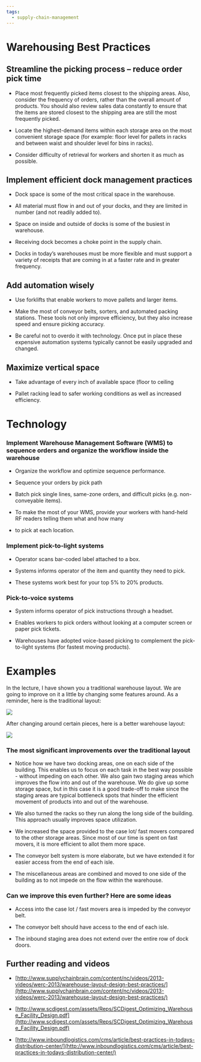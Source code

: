 ```yaml
---
tags:
  - supply-chain-management
---
```

# Warehousing Best Practices

## Streamline the picking process – reduce order pick time

- Place most frequently picked items closest to the shipping areas. Also, consider the frequency of orders, rather than the overall amount of products. You should also review sales data constantly to ensure that the items are stored closest to the shipping area are still the most frequently picked.
    
- Locate the highest-demand items within each storage area on the most convenient storage space (for example: floor level for pallets in racks and between waist and shoulder level for bins in racks).
    
- Consider difficulty of retrieval for workers and shorten it as much as possible.
    

## Implement efficient dock management practices

- Dock space is some of the most critical space in the warehouse.
    
- All material must flow in and out of your docks, and they are limited in number (and not readily added to).
    
- Space on inside and outside of docks is some of the busiest in warehouse.
    
- Receiving dock becomes a choke point in the supply chain.
    
- Docks in today’s warehouses must be more flexible and must support a variety of receipts that are coming in at a faster rate and in greater frequency.
    

## Add automation wisely

- Use forklifts that enable workers to move pallets and larger items.
    
- Make the most of conveyor belts, sorters, and automated packing stations. These tools not only improve efficiency, but they also increase speed and ensure picking accuracy.
    
- Be careful not to overdo it with technology. Once put in place these expensive automation systems typically cannot be easily upgraded and changed.
    

## Maximize vertical space

- Take advantage of every inch of available space (floor to ceiling
    
- Pallet racking lead to safer working conditions as well as increased efficiency.
    

# Technology

### Implement Warehouse Management Software (WMS) to sequence orders and organize the workflow inside the warehouse

- Organize the workflow and optimize sequence performance.
    
- Sequence your orders by pick path
    
- Batch pick single lines, same-zone orders, and difficult picks (e.g. non-conveyable items).
    
- To make the most of your WMS, provide your workers with hand-held RF readers telling them what and how many
    
- to pick at each location.
    

### Implement pick-to-light systems

- Operator scans bar-coded label attached to a box.
    
- Systems informs operator of the item and quantity they need to pick.
    
- These systems work best for your top 5% to 20% products.
    

### Pick-to-voice systems

- System informs operator of pick instructions through a headset.
    
- Enables workers to pick orders without looking at a computer screen or paper pick tickets.
    
- Warehouses have adopted voice-based picking to complement the pick-to-light systems (for fastest moving products).
    

# Examples

In the lecture, I have shown you a traditional warehouse layout. We are going to improve on it a little by changing some features around. As a reminder, here is the traditional layout:

![](https://d3c33hcgiwev3.cloudfront.net/imageAssetProxy.v1/w2cGFmleEeakkArq5_q3Ow_7166a4a173e6cfeee56ff2f49dc91be4_Screen-Shot-2016-08-23-at-2.03.03-PM.png?expiry=1716249600000&hmac=daoHSJ-SqUj8byw1GUgejKJQAMY8-k6xq2krjwdOdz4)

After changing around certain pieces, here is a better warehouse layout:

![](https://d3c33hcgiwev3.cloudfront.net/imageAssetProxy.v1/A9wH6WlfEeakkArq5_q3Ow_e46deaadef73d8439cebfaebc5edf08a_Screen-Shot-2016-08-23-at-2.03.15-PM.png?expiry=1716249600000&hmac=LX9Xg28-4uhnr9HAiyLmeJJfVqmEAs_ZU6Ww7L36XLQ)

### The most significant improvements over the traditional layout

- Notice how we have two docking areas, one on each side of the building. This enables us to focus on each task in the best way possible - without impeding on each other. We also gain two staging areas which improves the flow into and out of the warehouse. We do give up some storage space, but in this case it is a good trade-off to make since the staging areas are typical bottleneck spots that hinder the efficient movement of products into and out of the warehouse.
    
- We also turned the racks so they run along the long side of the building. This approach usually improves space utilization.
    
- We increased the space provided to the case lot/ fast movers compared to the other storage areas. Since most of our time is spent on fast movers, it is more efficient to allot them more space.
    
- The conveyor belt system is more elaborate, but we have extended it for easier access from the end of each isle.
    
- The miscellaneous areas are combined and moved to one side of the building as to not impede on the flow within the warehouse.
    

### Can we improve this even further? Here are some ideas

- Access into the case lot / fast movers area is impeded by the conveyor belt.
    
- The conveyor belt should have access to the end of each isle.
    
- The inbound staging area does not extend over the entire row of dock doors.
    

## Further reading and videos

- [http://www.supplychainbrain.com/content/nc/videos/2013-videos/werc-2013/warehouse-layout-design-best-practices/](http://www.supplychainbrain.com/content/nc/videos/2013-videos/werc-2013/warehouse-layout-design-best-practices/)
    
- [http://www.scdigest.com/assets/Reps/SCDigest_Optimizing_Warehouse_Facility_Design.pdf](http://www.scdigest.com/assets/Reps/SCDigest_Optimizing_Warehouse_Facility_Design.pdf)
    
- [http://www.inboundlogistics.com/cms/article/best-practices-in-todays-distribution-center/](http://www.inboundlogistics.com/cms/article/best-practices-in-todays-distribution-center/)